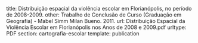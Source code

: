 title: Distribuição espacial da violência escolar em Florianópolis, no período de 2008-2009.
other: Trabalho de Conclusão de Curso (Graduação em Geografia) - Mabel Simm Milan Bueno. 2011.
url: Distribuição Espacial da Violência Escolar em Florianópolis nos Anos de 2008 e 2009.pdf
urltype: PDF
section: cartografia-escolar
template: publication

